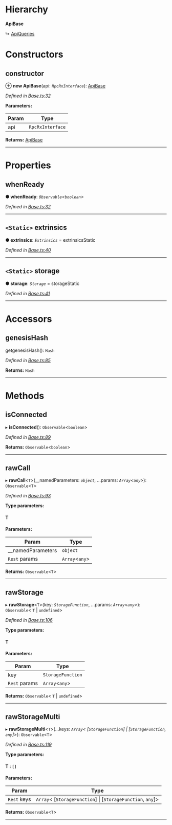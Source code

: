 

# Hierarchy

**ApiBase**

↳  [ApiQueries](_queries_.apiqueries.md)

# Constructors

<a id="constructor"></a>

##  constructor

⊕ **new ApiBase**(api: *`RpcRxInterface`*): [ApiBase](_base_.apibase.md)

*Defined in [Base.ts:32](https://github.com/polkadot-js/api/blob/fb528d0/packages/api-observable/src/Base.ts#L32)*

**Parameters:**

| Param | Type |
| ------ | ------ |
| api | `RpcRxInterface` |

**Returns:** [ApiBase](_base_.apibase.md)

___

# Properties

<a id="whenready"></a>

##  whenReady

**● whenReady**: *`Observable`<`boolean`>*

*Defined in [Base.ts:32](https://github.com/polkadot-js/api/blob/fb528d0/packages/api-observable/src/Base.ts#L32)*

___
<a id="extrinsics"></a>

## `<Static>` extrinsics

**● extrinsics**: *`Extrinsics`* =  extrinsicsStatic

*Defined in [Base.ts:40](https://github.com/polkadot-js/api/blob/fb528d0/packages/api-observable/src/Base.ts#L40)*

___
<a id="storage"></a>

## `<Static>` storage

**● storage**: *`Storage`* =  storageStatic

*Defined in [Base.ts:41](https://github.com/polkadot-js/api/blob/fb528d0/packages/api-observable/src/Base.ts#L41)*

___

# Accessors

<a id="genesishash"></a>

##  genesisHash

getgenesisHash(): `Hash`

*Defined in [Base.ts:85](https://github.com/polkadot-js/api/blob/fb528d0/packages/api-observable/src/Base.ts#L85)*

**Returns:** `Hash`

___

# Methods

<a id="isconnected"></a>

##  isConnected

▸ **isConnected**(): `Observable`<`boolean`>

*Defined in [Base.ts:89](https://github.com/polkadot-js/api/blob/fb528d0/packages/api-observable/src/Base.ts#L89)*

**Returns:** `Observable`<`boolean`>

___
<a id="rawcall"></a>

##  rawCall

▸ **rawCall**<`T`>(__namedParameters: *`object`*, ...params: *`Array`<`any`>*): `Observable`<`T`>

*Defined in [Base.ts:93](https://github.com/polkadot-js/api/blob/fb528d0/packages/api-observable/src/Base.ts#L93)*

**Type parameters:**

#### T 
**Parameters:**

| Param | Type |
| ------ | ------ |
| __namedParameters | `object` |
| `Rest` params | `Array`<`any`> |

**Returns:** `Observable`<`T`>

___
<a id="rawstorage"></a>

##  rawStorage

▸ **rawStorage**<`T`>(key: *`StorageFunction`*, ...params: *`Array`<`any`>*): `Observable`< `T` &#124; `undefined`>

*Defined in [Base.ts:106](https://github.com/polkadot-js/api/blob/fb528d0/packages/api-observable/src/Base.ts#L106)*

**Type parameters:**

#### T 
**Parameters:**

| Param | Type |
| ------ | ------ |
| key | `StorageFunction` |
| `Rest` params | `Array`<`any`> |

**Returns:** `Observable`< `T` &#124; `undefined`>

___
<a id="rawstoragemulti"></a>

##  rawStorageMulti

▸ **rawStorageMulti**<`T`>(...keys: *`Array`< [`StorageFunction`] &#124; [`StorageFunction`, `any`]>*): `Observable`<`T`>

*Defined in [Base.ts:119](https://github.com/polkadot-js/api/blob/fb528d0/packages/api-observable/src/Base.ts#L119)*

**Type parameters:**

#### T :  `[]`
**Parameters:**

| Param | Type |
| ------ | ------ |
| `Rest` keys | `Array`< [`StorageFunction`] &#124; [`StorageFunction`, `any`]> |

**Returns:** `Observable`<`T`>

___

